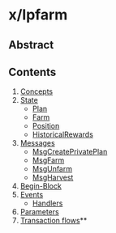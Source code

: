 <!--
order: 0
title: LPFarm Overview
parent:
  title: "lpfarm"
-->

# x/lpfarm

## Abstract

## Contents

1. [Concepts](01_concepts.md)
2. [State](02_state.md)
    * [Plan](02_state.md#plan)
    * [Farm](02_state.md#farm)
    * [Position](02_state.md#position)
    * [HistoricalRewards](02_state.md#historicalrewards)
3. [Messages](03_messages.md)
    * [MsgCreatePrivatePlan](03_messages.md#msgcreateprivateplan)
    * [MsgFarm](03_messages.md#msgfarm)
    * [MsgUnfarm](03_messages.md#msgunfarm)
    * [MsgHarvest](03_messages.md#msgharvest)
4. [Begin-Block](04_begin_block.md)
5. [Events](05_events.md)
    * [Handlers](05_events.md#handlers)
6. [Parameters](06_params.md)
7. [Transaction flows](07_txs_flows.md)**
